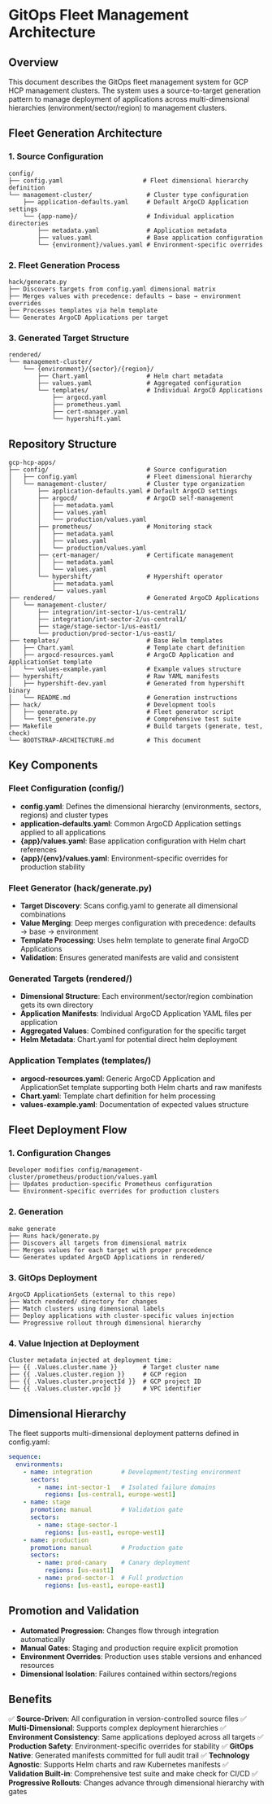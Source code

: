 # GitOps Fleet Management Architecture

## Overview

This document describes the GitOps fleet management system for GCP HCP management clusters. The system uses a source-to-target generation pattern to manage deployment of applications across multi-dimensional hierarchies (environment/sector/region) to management clusters.

## Fleet Generation Architecture

### 1. Source Configuration
```
config/
├── config.yaml                      # Fleet dimensional hierarchy definition
└── management-cluster/               # Cluster type configuration
    ├── application-defaults.yaml     # Default ArgoCD Application settings
    └── {app-name}/                   # Individual application directories
        ├── metadata.yaml             # Application metadata
        ├── values.yaml               # Base application configuration
        └── {environment}/values.yaml # Environment-specific overrides
```

### 2. Fleet Generation Process
```
hack/generate.py
├── Discovers targets from config.yaml dimensional matrix
├── Merges values with precedence: defaults → base → environment overrides
├── Processes templates via helm template
└── Generates ArgoCD Applications per target
```

### 3. Generated Target Structure
```
rendered/
└── management-cluster/
    └── {environment}/{sector}/{region}/
        ├── Chart.yaml                # Helm chart metadata
        ├── values.yaml               # Aggregated configuration
        └── templates/                # Individual ArgoCD Applications
            ├── argocd.yaml
            ├── prometheus.yaml
            ├── cert-manager.yaml
            └── hypershift.yaml
```

## Repository Structure

```
gcp-hcp-apps/
├── config/                           # Source configuration
│   ├── config.yaml                   # Fleet dimensional hierarchy
│   └── management-cluster/           # Cluster type organization
│       ├── application-defaults.yaml # Default ArgoCD settings
│       ├── argocd/                   # ArgoCD self-management
│       │   ├── metadata.yaml
│       │   ├── values.yaml
│       │   └── production/values.yaml
│       ├── prometheus/               # Monitoring stack
│       │   ├── metadata.yaml
│       │   ├── values.yaml
│       │   └── production/values.yaml
│       ├── cert-manager/             # Certificate management
│       │   ├── metadata.yaml
│       │   └── values.yaml
│       └── hypershift/               # Hypershift operator
│           ├── metadata.yaml
│           └── values.yaml
├── rendered/                         # Generated ArgoCD Applications
│   └── management-cluster/
│       ├── integration/int-sector-1/us-central1/
│       ├── integration/int-sector-2/us-central1/
│       ├── stage/stage-sector-1/us-east1/
│       └── production/prod-sector-1/us-east1/
├── templates/                        # Base Helm templates
│   ├── Chart.yaml                    # Template chart definition
│   ├── argocd-resources.yaml         # ArgoCD Application and ApplicationSet template
│   └── values-example.yaml           # Example values structure
├── hypershift/                       # Raw YAML manifests
│   ├── hypershift-dev.yaml           # Generated from hypershift binary
│   └── README.md                     # Generation instructions
├── hack/                             # Development tools
│   ├── generate.py                   # Fleet generator script
│   └── test_generate.py              # Comprehensive test suite
├── Makefile                          # Build targets (generate, test, check)
└── BOOTSTRAP-ARCHITECTURE.md         # This document
```

## Key Components

### Fleet Configuration (config/)
- **config.yaml**: Defines the dimensional hierarchy (environments, sectors, regions) and cluster types
- **application-defaults.yaml**: Common ArgoCD Application settings applied to all applications
- **{app}/values.yaml**: Base application configuration with Helm chart references
- **{app}/{env}/values.yaml**: Environment-specific overrides for production stability

### Fleet Generator (hack/generate.py)
- **Target Discovery**: Scans config.yaml to generate all dimensional combinations
- **Value Merging**: Deep merges configuration with precedence: defaults → base → environment
- **Template Processing**: Uses helm template to generate final ArgoCD Applications
- **Validation**: Ensures generated manifests are valid and consistent

### Generated Targets (rendered/)
- **Dimensional Structure**: Each environment/sector/region combination gets its own directory
- **Application Manifests**: Individual ArgoCD Application YAML files per application
- **Aggregated Values**: Combined configuration for the specific target
- **Helm Metadata**: Chart.yaml for potential direct helm deployment

### Application Templates (templates/)
- **argocd-resources.yaml**: Generic ArgoCD Application and ApplicationSet template supporting both Helm charts and raw manifests
- **Chart.yaml**: Template chart definition for helm processing
- **values-example.yaml**: Documentation of expected values structure

## Fleet Deployment Flow

### 1. Configuration Changes
```
Developer modifies config/management-cluster/prometheus/production/values.yaml
├── Updates production-specific Prometheus configuration
└── Environment-specific overrides for production clusters
```

### 2. Generation
```
make generate
├── Runs hack/generate.py
├── Discovers all targets from dimensional matrix
├── Merges values for each target with proper precedence
└── Generates updated ArgoCD Applications in rendered/
```

### 3. GitOps Deployment
```
ArgoCD ApplicationSets (external to this repo)
├── Watch rendered/ directory for changes
├── Match clusters using dimensional labels
├── Deploy applications with cluster-specific values injection
└── Progressive rollout through dimensional hierarchy
```

### 4. Value Injection at Deployment
```
Cluster metadata injected at deployment time:
├── {{ .Values.cluster.name }}       # Target cluster name
├── {{ .Values.cluster.region }}     # GCP region
├── {{ .Values.cluster.projectId }}  # GCP project ID
└── {{ .Values.cluster.vpcId }}      # VPC identifier
```

## Dimensional Hierarchy

The fleet supports multi-dimensional deployment patterns defined in config.yaml:

```yaml
sequence:
  environments:
    - name: integration        # Development/testing environment
      sectors:
        - name: int-sector-1   # Isolated failure domains
          regions: [us-central1, europe-west1]
    - name: stage
      promotion: manual        # Validation gate
      sectors:
        - name: stage-sector-1
          regions: [us-east1, europe-west1]
    - name: production
      promotion: manual        # Production gate
      sectors:
        - name: prod-canary    # Canary deployment
          regions: [us-east1]
        - name: prod-sector-1  # Full production
          regions: [us-east1, europe-east1]
```

## Promotion and Validation

- **Automated Progression**: Changes flow through integration automatically
- **Manual Gates**: Staging and production require explicit promotion
- **Environment Overrides**: Production uses stable versions and enhanced resources
- **Dimensional Isolation**: Failures contained within sectors/regions

## Benefits

✅ **Source-Driven**: All configuration in version-controlled source files
✅ **Multi-Dimensional**: Supports complex deployment hierarchies
✅ **Environment Consistency**: Same applications deployed across all targets
✅ **Production Safety**: Environment-specific overrides for stability
✅ **GitOps Native**: Generated manifests committed for full audit trail
✅ **Technology Agnostic**: Supports Helm charts and raw Kubernetes manifests
✅ **Validation Built-in**: Comprehensive test suite and make check for CI/CD
✅ **Progressive Rollouts**: Changes advance through dimensional hierarchy with gates